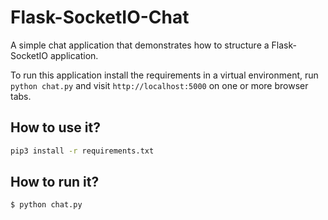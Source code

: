 Flask-SocketIO-Chat
===================

A simple chat application that demonstrates how to structure a Flask-SocketIO application.

To run this application install the requirements in a virtual environment, run `python chat.py` and visit `http://localhost:5000` on one or more browser tabs.

## How to use it?
```bash
pip3 install -r requirements.txt
```

## How to run it?
```bash
$ python chat.py
```
